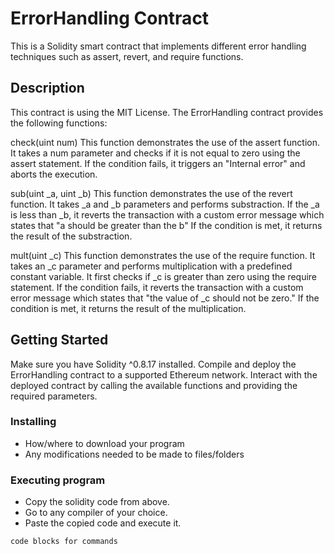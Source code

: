 # ErrorHandling Contract


This is a Solidity smart contract that implements different error handling techniques such as assert, revert, and require functions.

## Description

This contract is using the MIT License.
The ErrorHandling contract provides the following functions:

check(uint num)
This function demonstrates the use of the assert function.
It takes a num parameter and checks if it is not equal to zero using the assert statement.
If the condition fails, it triggers an "Internal error" and aborts the execution.

sub(uint _a, uint _b)
This function demonstrates the use of the revert function.
It takes _a and _b parameters and performs substraction.
If the _a is less than _b, it reverts the transaction with a custom error message which states that "a should be greater than the b"
If the condition is met, it returns the result of the substraction.

mult(uint _c)
This function demonstrates the use of the require function.
It takes an _c parameter and performs multiplication with a predefined constant variable.
It first checks if _c is greater than zero using the require statement.
If the condition fails, it reverts the transaction with a custom error message which states that "the value of _c should not be zero."
If the condition is met, it returns the result of the multiplication.

## Getting Started

Make sure you have Solidity ^0.8.17 installed.
Compile and deploy the ErrorHandling contract to a supported Ethereum network.
Interact with the deployed contract by calling the available functions and providing the required parameters.

### Installing

* How/where to download your program
* Any modifications needed to be made to files/folders

### Executing program

* Copy the solidity code from above.
* Go to any compiler of your choice.
* Paste the copied code and execute it.
```
code blocks for commands
```



